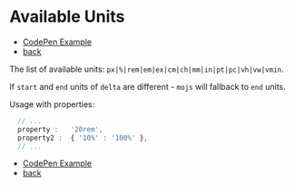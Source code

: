 # Available Units

- [CodePen Example](http://codepen.io/sol0mka/pen/JKWRYW?editors=0010)
- [back](././index.md)


The list of available units: `px|%|rem|em|ex|cm|ch|mm|in|pt|pc|vh|vw|vmin`.  

If `start` and `end` units of `delta` are different - `mojs` will fallback to `end` units.

Usage with properties:

```javascript
  // ...
  property :   '20rem',
  property2 :  { '10%' : '100%' },
  // ...

```

- [CodePen Example](http://codepen.io/sol0mka/pen/JKWRYW?editors=0010)
- [back](././index.md)